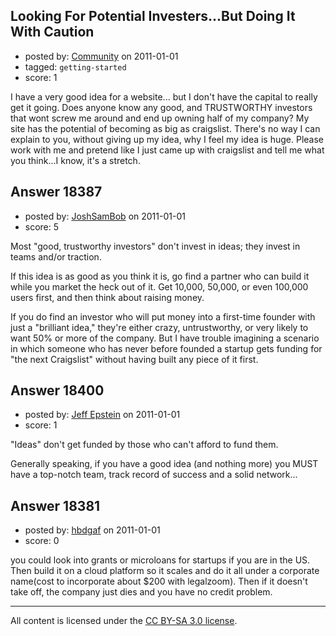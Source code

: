 ## Looking For Potential Investers...But Doing It With Caution

- posted by: [Community](https://stackexchange.com/users/-1/-1-community) on 2011-01-01
- tagged: `getting-started`
- score: 1

I have a very good idea for a website... but I don't have the capital to really get it going. Does anyone know any good, and TRUSTWORTHY investors that wont screw me around and end up owning half of my company? My site has the potential of becoming as big as craigslist. There's no way I can explain to you, without giving up my idea, why I feel my idea is huge. Please work with me and pretend like I just came up with craigslist and tell me what you think...I know, it's a stretch.  


## Answer 18387

- posted by: [JoshSamBob](https://stackexchange.com/users/-1/940-joshsambob) on 2011-01-01
- score: 5

Most "good, trustworthy investors" don't invest in ideas; they invest in teams and/or traction.

If this idea is as good as you think it is, go find a partner who can build it while you market the heck out of it. Get 10,000, 50,000, or even 100,000 users first, and then think about raising money.

If you do find an investor who will put money into a first-time founder with just a "brilliant idea," they're either crazy, untrustworthy, or very likely to want 50% or more of the company. But I have trouble imagining a scenario in which someone who has never before founded a startup gets funding for "the next Craigslist" without having built any piece of it first.


## Answer 18400

- posted by: [Jeff Epstein](https://stackexchange.com/users/-1/3666-jeff-epstein) on 2011-01-01
- score: 1

"Ideas" don't get funded by those who can't afford to fund them.

Generally speaking, if you have a good idea (and nothing more) you MUST have a top-notch team, track record of success and a solid network...




## Answer 18381

- posted by: [hbdgaf](https://stackexchange.com/users/-1/6288-hbdgaf) on 2011-01-01
- score: 0

you could look into grants or microloans for startups if you are in the US.  Then build it on a cloud platform so it scales and do it all under a corporate name(cost to incorporate about $200 with legalzoom).  Then if it doesn't take off, the company just dies and you have no credit problem.



---

All content is licensed under the [CC BY-SA 3.0 license](https://creativecommons.org/licenses/by-sa/3.0/).
